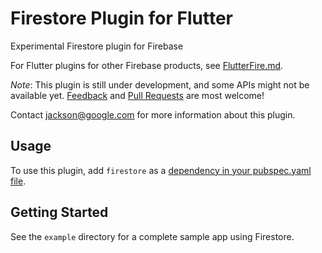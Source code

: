 # Firestore Plugin for Flutter

Experimental Firestore plugin for Firebase

For Flutter plugins for other Firebase products, see [FlutterFire.md](https://github.com/flutter/plugins/blob/master/FlutterFire.md).

*Note*: This plugin is still under development, and some APIs might not be available yet. [Feedback](https://github.com/flutter/flutter/issues) and [Pull Requests](https://github.com/flutter/plugins/pulls) are most welcome!

Contact jackson@google.com for more information about this plugin.

## Usage
To use this plugin, add `firestore` as a [dependency in your pubspec.yaml file](https://flutter.io/platform-plugins/).

## Getting Started

See the `example` directory for a complete sample app using Firestore.
